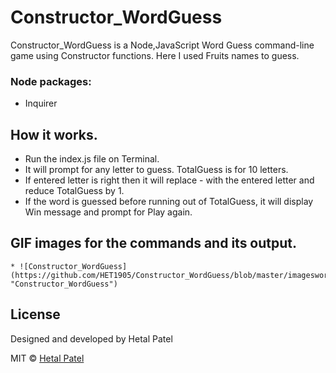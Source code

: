 # Constructor_WordGuess



Constructor_WordGuess is a Node,JavaScript Word Guess command-line game using Constructor functions. Here I used Fruits names to guess.


### Node packages:

* Inquirer


## How it works.
* Run the index.js file on Terminal.
* It will prompt for any letter to guess. TotalGuess is for 10 letters.
* If entered letter is right then it will replace - with the entered  letter and reduce TotalGuess by  1.
* If the word is guessed before running out of TotalGuess, it will display Win message and prompt for Play again.

## GIF images for the commands and its output.



    * ![Constructor_WordGuess](https://github.com/HET1905/Constructor_WordGuess/blob/master/imageswordGuessConstructor1.gif "Constructor_WordGuess")



## License
Designed and developed by Hetal Patel

MIT © [Hetal Patel]()


